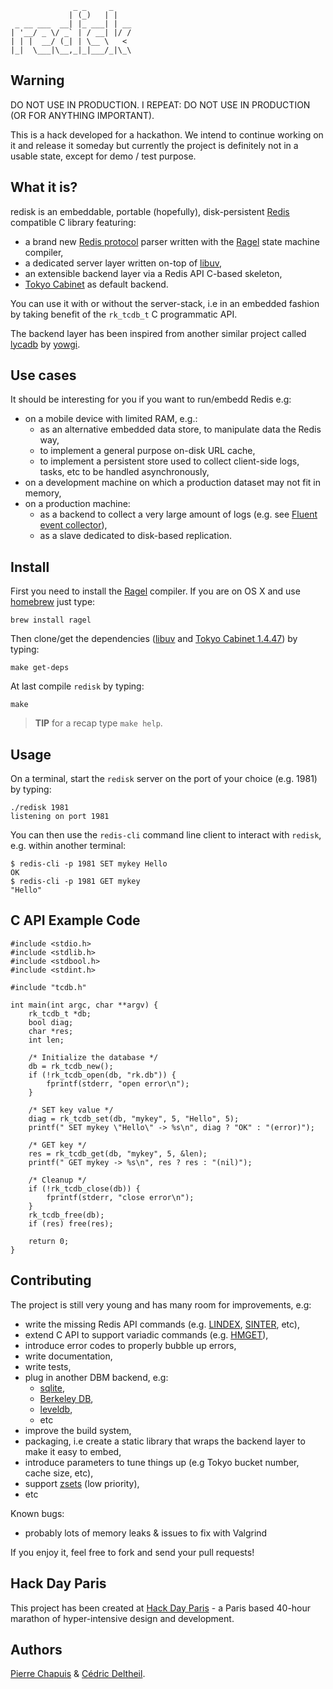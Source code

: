                   _ _     _    
                 | (_)   | |   
     _ __ ___  __| |_ ___| | __
    | '__/ _ \/ _` | / __| |/ /
    | | |  __/ (_| | \__ \   < 
    |_|  \___|\__,_|_|___/_|\_\
                           

## Warning

DO NOT USE IN PRODUCTION. I REPEAT: DO NOT USE IN PRODUCTION (OR FOR ANYTHING IMPORTANT).

This is a hack developed for a hackathon. We intend to continue working on it and release it someday but currently the project is definitely not in a usable state, except for demo / test purpose.

## What it is?

redisk is an embeddable, portable (hopefully), disk-persistent [Redis](http://redis.io/) compatible C library
featuring:

* a brand new [Redis protocol](http://redis.io/topics/protocol) parser written with the [Ragel](http://www.complang.org/ragel/) state machine compiler,
* a dedicated server layer written on-top of [libuv](https://github.com/joyent/libuv),
* an extensible backend layer via a Redis API C-based skeleton,
* [Tokyo Cabinet](http://fallabs.com/tokyocabinet/) as default backend.

You can use it with or without the server-stack, i.e in an embedded fashion by
taking benefit of the `rk_tcdb_t` C programmatic API.

The backend layer has been inspired from another similar project called [lycadb](https://github.com/nicolasff/lycadb) by [yowgi](http://twitter.com/yowgi).

## Use cases

It should be interesting for you if you want to run/embedd Redis e.g:

* on a mobile device with limited RAM, e.g.:
  * as an alternative embedded data store, to manipulate data the Redis way,
  * to implement a general purpose on-disk URL cache,
  * to implement a persistent store used to collect client-side logs, tasks, etc to be handled asynchronously,
* on a development machine on which a production dataset may not fit in memory,
* on a production machine:
  * as a backend to collect a very large amount of logs (e.g. see [Fluent event collector](http://fluentd.org/doc/overview.html)),
  * as a slave dedicated to disk-based replication.

## Install

First you need to install the [Ragel](http://www.complang.org/ragel/) compiler. If you are on OS X and use [homebrew](https://github.com/mxcl/homebrew) just type:

    brew install ragel
    
Then clone/get the dependencies ([libuv](https://github.com/joyent/libuv) and [Tokyo Cabinet 1.4.47](http://fallabs.com/tokyocabinet/)) by typing:

    make get-deps
    
At last compile `redisk` by typing:

    make

> **TIP** for a recap type `make help`.
    
## Usage

On a terminal, start the `redisk` server on the port of your choice (e.g. 1981) by typing:

    ./redisk 1981
    listening on port 1981
    
You can then use the `redis-cli` command line client to interact with `redisk`, e.g. within another terminal:

    $ redis-cli -p 1981 SET mykey Hello
    OK
    $ redis-cli -p 1981 GET mykey
    "Hello"

## C API Example Code

    #include <stdio.h>
    #include <stdlib.h>
    #include <stdbool.h>
    #include <stdint.h>
    
    #include "tcdb.h"
    
    int main(int argc, char **argv) {
        rk_tcdb_t *db;
        bool diag;
        char *res;
        int len;
        
        /* Initialize the database */
        db = rk_tcdb_new();
        if (!rk_tcdb_open(db, "rk.db")) {
            fprintf(stderr, "open error\n");
        }
        
        /* SET key value */
        diag = rk_tcdb_set(db, "mykey", 5, "Hello", 5);
        printf(" SET mykey \"Hello\" -> %s\n", diag ? "OK" : "(error)");
        
        /* GET key */
        res = rk_tcdb_get(db, "mykey", 5, &len);
        printf(" GET mykey -> %s\n", res ? res : "(nil)");
        
        /* Cleanup */
        if (!rk_tcdb_close(db)) {
            fprintf(stderr, "close error\n");
        }
        rk_tcdb_free(db);
        if (res) free(res);
        
        return 0;
    }

## Contributing

The project is still very young and has many room for improvements, e.g:

* write the missing Redis API commands (e.g. [LINDEX](http://redis.io/commands/lindex), [SINTER](http://redis.io/commands/sinter), etc),
* extend C API to support variadic commands (e.g. [HMGET](http://redis.io/commands/hmget)),
* introduce error codes to properly bubble up errors,
* write documentation,
* write tests,
* plug in another DBM backend, e.g:
  * [sqlite](http://www.sqlite.org/),
  * [Berkeley DB](http://www.oracle.com/technology/products/berkeley-db),
  * [leveldb](http://code.google.com/p/leveldb/),
  * etc
* improve the build system,
* packaging, i.e create a static library that wraps the backend layer to make it easy to embed,
* introduce parameters to tune things up (e.g Tokyo bucket number, cache size, etc),
* support [zsets](http://redis.io/commands#sorted_set) (low priority),
* etc

Known bugs:

* probably lots of memory leaks & issues to fix with Valgrind

If you enjoy it, feel free to fork and send your pull requests!

## Hack Day Paris

This project has been created at [Hack Day Paris](http://hackdayparis.org/2011.html) - a Paris based 40-hour marathon of hyper-intensive design and development.

## Authors

[Pierre Chapuis](http://twitter.com/pchapuis) & [Cédric Deltheil](http://about.me/deltheil).
